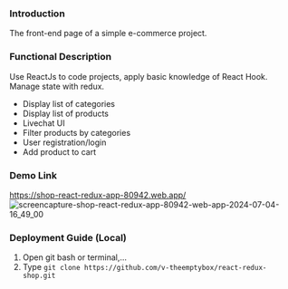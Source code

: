### Introduction

The front-end page of a simple e-commerce project.

### Functional Description

Use ReactJs to code projects, apply basic knowledge of React Hook. Manage state with redux.

- Display list of categories
- Display list of products
- Livechat UI
- Filter products by categories
- User registration/login
- Add product to cart

### Demo Link

https://shop-react-redux-app-80942.web.app/
![screencapture-shop-react-redux-app-80942-web-app-2024-07-04-16_49_00](https://github.com/v-theemptybox/react-redux-shop/assets/77970393/36a14a7d-d637-47c2-9609-ddb0a2a7b916)


### Deployment Guide (Local)

1. Open git bash or terminal,...
2. Type ``` git clone https://github.com/v-theemptybox/react-redux-shop.git ```
